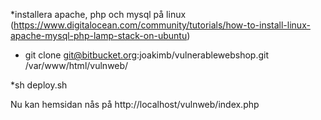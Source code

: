 *installera apache, php och mysql på linux (https://www.digitalocean.com/community/tutorials/how-to-install-linux-apache-mysql-php-lamp-stack-on-ubuntu)

* git clone git@bitbucket.org:joakimb/vulnerablewebshop.git /var/www/html/vulnweb/


*sh deploy.sh

Nu kan hemsidan nås på http://localhost/vulnweb/index.php